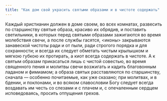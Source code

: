 ```yaml
---
title: "Как дом свой украсить святыми образами и в чистоте содержать"
---
```


Каждый христианин должен в доме своем, во всех комнатах, развесить по старшинству святые образа, красиво их обрядив, и поставить светильники, в которых перед святыми образами зажигаются во время молебствия свечи, а после службы гасятся, <иконы> закрываются занавеской чистоты ради и от пыли, ради строгого порядка и для сохранности; и всегда их следует обметать чистым крылышком и мягкою губкою их протирать, а киот всегда содержать в чистоте. А к святым образам прикасаться лишь с чистой совестью, во время священного пения и молитвы свечи возжигать и кадить благовонным ладаном и фимиамом; а образа святых расставляются по старшинству, сначала — особенно почитаемые, как уже сказано; при молитвах, и в бдении, и поклонами, и во всяком славословии Богу следует всегда воздавать им честь со слезами и с плачем и, с опечаленным сердцем исповедоваясь, просить отпущения грехов.